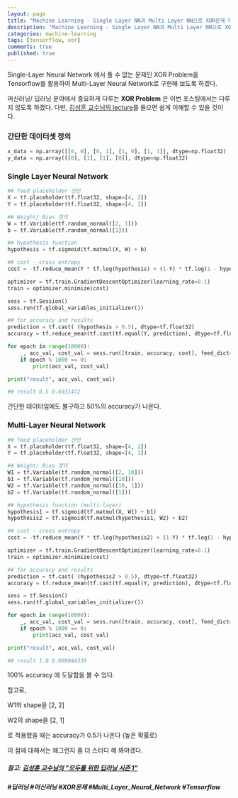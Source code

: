 ```yaml
---
layout: page
title: "Machine Learning - Single Layer NN과 Multi Layer NN으로 XOR문제 다뤄보기"
description: "Machine Learning - Single Layer NN과 Multi Layer NN으로 XOR문제 다뤄보기"
categories: machine-learning
tags: [tensorflow, xor]
comments: true
published: true
---
```


Single-Layer Neural Network 에서 풀 수 없는 문제인 XOR Problem을 Tensorflow를 활용하여 Multi-Layer Neural Network로 구현해 보도록 하겠다.

머신러닝/ 딥러닝 분야에서 중요하게 다루는 **XOR Problem** 은 이번 포스팅에서는 다루지 않도록 하겠다. 다만, [김성훈 교수님의 lecture](https://youtu.be/n7DNueHGkqE)를 들으면 쉽게 이해할 수 있을 것이다. 



### 간단한 데이터셋 정의

```python
x_data = np.array([[0, 0], [0, 1], [1, 0], [1, 1]], dtype=np.float32)
y_data = np.array([[0], [1], [1], [0]], dtype=np.float32)
```



### Single Layer Neural Network

```python
## feed placeholder 선언
X = tf.placeholder(tf.float32, shape=[4, 2])
Y = tf.placeholder(tf.float32, shape=[4, 1])

## Weight/ Bias 정의
W = tf.Variable(tf.random_normal([2, 1]))
b = tf.Variable(tf.random_normal([1]))

## hypothesis function
hypothesis = tf.sigmoid(tf.matmul(X, W) + b)

## cost - cross entropy
cost = -tf.reduce_mean(Y * tf.log(hypothesis) + (1-Y) * tf.log(1 - hypothesis))

optimizer = tf.train.GradientDescentOptimizer(learning_rate=0.1)
train = optimizer.minimize(cost)

sess = tf.Session()
sess.run(tf.global_variables_initializer())

## for accuracy and results
prediction = tf.cast( (hypothesis > 0.5), dtype=tf.float32)
accuracy = tf.reduce_mean(tf.cast(tf.equal(Y, prediction), dtype=tf.float32))

for epoch in range(10000):
    _, acc_val, cost_val = sess.run([train, accuracy, cost], feed_dict={X: x_data, Y: y_data})
    if epoch % 1000 == 0:
        print(acc_val, cost_val)

print("result", acc_val, cost_val)

## result 0.5 0.6931472
```



간단한 데이터임에도 불구하고 50%의 accuracy가 나온다.



### Multi-Layer Neural Network

```python
## feed placeholder 선언
X = tf.placeholder(tf.float32, shape=[4, 2])
Y = tf.placeholder(tf.float32, shape=[4, 1])

## Weight/ Bias 정의
W1 = tf.Variable(tf.random_normal([2, 10]))
b1 = tf.Variable(tf.random_normal([10]))
W2 = tf.Variable(tf.random_normal([10, 1]))
b2 = tf.Variable(tf.random_normal([1]))

## hypothesis function (multi-layer)
hypothesis1 = tf.sigmoid(tf.matmul(X, W1) + b1)
hypothesis2 = tf.sigmoid(tf.matmul(hypothesis1, W2) + b2)

## cost - cross entropy
cost = -tf.reduce_mean(Y * tf.log(hypothesis2) + (1-Y) * tf.log(1 - hypothesis2))

optimizer = tf.train.GradientDescentOptimizer(learning_rate=0.1)
train = optimizer.minimize(cost)

## for accuracy and results
prediction = tf.cast( (hypothesis2 > 0.5), dtype=tf.float32)
accuracy = tf.reduce_mean(tf.cast(tf.equal(Y, prediction), dtype=tf.float32))

sess = tf.Session()
sess.run(tf.global_variables_initializer())

for epoch in range(10000):
    _, acc_val, cost_val = sess.run([train, accuracy, cost], feed_dict={X: x_data, Y: y_data})
    if epoch % 1000 == 0:
        print(acc_val, cost_val)

print("result", acc_val, cost_val)

## result 1.0 0.009044339
```



100% accuracy 에 도달함을 볼 수 있다.

참고로, 

W1의 shape을 [2, 2]

W2의 shape을 [2, 1]

로 적용했을 때는 accuracy가 0.5가 나온다 (높은 확률로)

이 점에 대해서는 왜그런지 좀 더 스터디 해 봐야겠다.





##### 참고: [김성훈 교수님의 "모두를 위한 딥러닝 시즌 1"](https://www.youtube.com/playlist?list=PLlMkM4tgfjnLSOjrEJN31gZATbcj_MpUm)



##### #딥러닝 #머신러닝 #XOR문제 #Multi_Layer_Neural_Network #Tensorflow

